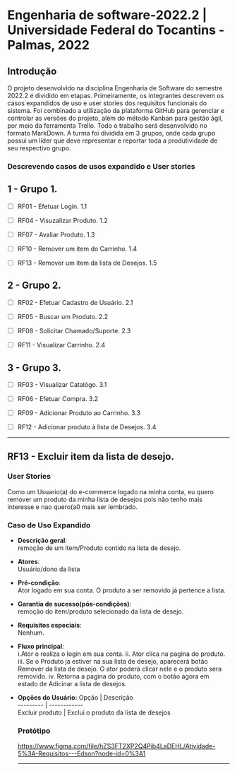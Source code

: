 # Engenharia de software-2022.2 | Universidade Federal do Tocantins - Palmas, 2022

## Introdução

O projeto desenvolvido na disciplina Engenharia de Software do semestre 2022.2 é dividido em etapas. Primeiramente, os integrantes descrevem os casos expandidos de uso e user stories dos requisitos funcionais do sistema. Foi combinado a utilização da plataforma GitHub para gerenciar e controlar as versões do projeto, além do método Kanban para gestão ágil, por meio da ferramenta Trello. Todo o trabalho será desenvolvido no formato MarkDown. A turma foi dividida em 3 grupos, onde cada grupo possui um líder que deve representar e reportar toda a produtividade de seu respectivo grupo.

### Descrevendo casos de usos expandido e User stories

## 1 - Grupo 1.

- [ ] RF01 - Efetuar Login. 1.1

- [ ] RF04 - Visuzalizar Produto. 1.2

- [ ] RF07 - Avaliar Produto. 1.3

- [ ] RF10 - Remover um item do Carrinho. 1.4

- [ ] RF13 - Remover um item da lista de Desejos. 1.5

## 2 - Grupo 2.

- [ ] RF02 - Efetuar Cadastro de Usuário. 2.1

- [ ] RF05 - Buscar um Produto. 2.2

- [ ] RF08 - Solicitar Chamado/Suporte. 2.3

- [ ] RF11 - Visualizar Carrinho. 2.4

## 3 - Grupo 3.

- [ ] RF03 - Visualizar Catalógo. 3.1

- [ ] RF06 - Efetuar Compra. 3.2

- [ ] RF09 - Adicionar Produto ao Carrinho. 3.3

- [ ] RF12 - Adicionar produto à lista de Desejos. 3.4

---

## RF13 - Excluir item da lista de desejo.

### User Stories
Como um Usuario(a) do e-commerce logado na minha conta, eu quero remover um produto da minha lista de desejos pois não tenho mais interesse e nao quero(a0 mais ser lembrado.

### Caso de Uso Expandido

- **Descrição geral**:<br>
	remoção de um item/Produto contido na lista de desejo.
  
- **Atores**:<br>
	Usuário/dono da lista

- **Pré-condição**:<br>
	Ator logado em sua conta.
	O produto a ser removido já pertence a lista.

- **Garantia de sucesso(pós-condições)**:<br>
	remoção do item/produto selecionado da lista de desejo.

- **Requisitos especiais**:<br>
 	Nenhum.

- **Fluxo principal**:<br>
	i.Ator o realiza o login em sua conta.
	ii. Ator  clica na pagina do produto.
  iii. Se o Produto ja estiver na sua lista de desejo, aparecerá botão Remover da lista de desejo. O ator poderá clicar nele e o produto sera removido.
  iv. Retorna a pagina do produto, com o botão agora em estado de Adicinar a lista de desejos.

- **Opções do Usuário:**
    Opção            | Descrição                            
    ---------        | ------------                         
    Excluir produto  | Exclui o produto da lista de desejos  
    
    ### Protótipo
  https://www.figma.com/file/hZS3FT2XP2Q4Pib4LaDEHL/Atividade-5%3A-Requisitos---Edson?node-id=0%3A1
  
  ---
    
